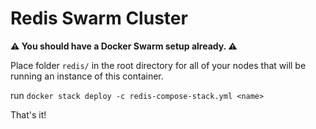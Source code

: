 # Redis Swarm Cluster

**⚠️ You should have a Docker Swarm setup already. ⚠️**

Place folder `redis/` in the root directory for all of your nodes that will be running an instance of this container. 

run `docker stack deploy -c redis-compose-stack.yml <name>`

That's it!
